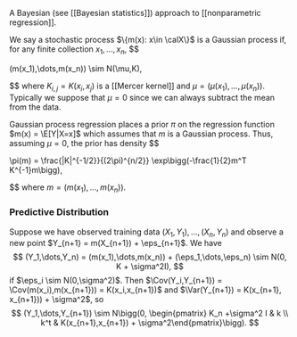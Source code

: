 A Bayesian (see [[Bayesian statistics]]) approach to [[nonparametric regression]]. 

We say a stochastic process $\{m(x): x\in \calX\}$ is a Gaussian process if, for any finite collection $x_1,\dots,x_n$, 
$$

(m(x_1),\dots,m(x_n)) \sim N(\mu,K),

$$
where $K_{i,j} = K(x_i,x_j)$ is a [[Mercer kernel]] and $\mu = (\mu(x_1),\dots,\mu(x_n))$. Typically we suppose that $\mu=0$ since we can always subtract the mean from the data. 

Gaussian process regression places a prior $\pi$ on the regression function $m(x) = \E[Y|X=x]$ which assumes that $m$ is a Gaussian process. Thus, assuming $\mu=0$, the prior has density 
$$

\pi(m) = \frac{|K|^{-1/2}}{(2\pi)^{n/2}} \exp\bigg(-\frac{1}{2}m^T K^{-1}m\bigg),

$$
where $m = (m(x_1),\dots,m(x_n))$. 

### Predictive Distribution
Suppose we have observed training data $(X_1,Y_1),\dots,(X_n,Y_n)$ and observe a new point $Y_{n+1} = m(X_{n+1}) + \eps_{n+1}$. 
We have
$$
(Y_1,\dots,Y_n) = (m(x_1),\dots,m(x_n)) + (\eps_1,\dots,\eps_n) \sim N(0, K + \sigma^2I),
$$
if $\eps_i \sim N(0,\sigma^2)$. Then $\Cov(Y_i,Y_{n+1}) = \Cov(m(x_i),m(x_{n+1})) = K(x_i,x_{n+1})$ and $\Var(Y_{n+1}) = K(x_{n+1}, x_{n+1})) + \sigma^2$, so 
$$
 (Y_1,\dots,Y_{n+1}) \sim N\bigg(0, \begin{pmatrix} K_n +\sigma^2 I & k \\
k^t & K(x_{n+1},x_{n+1}) + \sigma^2\end{pmatrix}\bigg).
$$

